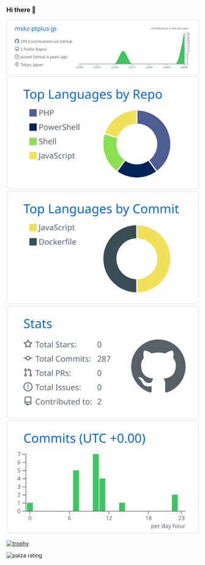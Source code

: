 ### Hi there 👋

<!--
**mskz-ptplus-jp/mskz-ptplus-jp** is a ✨ _special_ ✨ repository because its `README.md` (this file) appears on your GitHub profile.

Here are some ideas to get you started:

- 🔭 I’m currently working on ...
- 🌱 I’m currently learning ...
- 👯 I’m looking to collaborate on ...
- 🤔 I’m looking for help with ...
- 💬 Ask me about ...
- 📫 How to reach me: ...
- 😄 Pronouns: ...
- ⚡ Fun fact: ...
-->

<!--
<p align="left"> 
  <img alt="Top Langs" height="150px" src="https://github-readme-stats.vercel.app/api/top-langs/?username=mskz-ptplus-jp&layout=compact&count_private=true&show_icons=true&theme=onedark" />
  <img alt="github stats" height="150px" src="https://github-readme-stats.vercel.app/api?username=mskz-ptplus-jp&count_private=true&show_icons=true&show_icons=true&theme=onedark" />
</p>
-->


[![](https://raw.githubusercontent.com/mskz-ptplus-jp/mskz-ptplus-jp/main/profile-summary-card-output/github/0-profile-details.svg)](https://github.com/vn7n24fzkq/github-profile-summary-cards)
[![](https://raw.githubusercontent.com/mskz-ptplus-jp/mskz-ptplus-jp/main/profile-summary-card-output/github/1-repos-per-language.svg)](https://github.com/vn7n24fzkq/github-profile-summary-cards) [![](https://raw.githubusercontent.com/mskz-ptplus-jp/mskz-ptplus-jp/main/profile-summary-card-output/github/2-most-commit-language.svg)](https://github.com/vn7n24fzkq/github-profile-summary-cards)
[![](https://raw.githubusercontent.com/mskz-ptplus-jp/mskz-ptplus-jp/main/profile-summary-card-output/github/3-stats.svg)](https://github.com/vn7n24fzkq/github-profile-summary-cards) [![](https://raw.githubusercontent.com/mskz-ptplus-jp/mskz-ptplus-jp/main/profile-summary-card-output/github/4-productive-time.svg)](https://github.com/vn7n24fzkq/github-profile-summary-cards)

[![trophy](https://github-profile-trophy.vercel.app/?username=mskz-ptplus-jp&theme=onedark)](https://github.com/ryo-ma/github-profile-trophy)

<img alt="paiza rating" src="https://paiza-webapp.s3.ap-northeast-1.amazonaws.com/applicantglickoratingshareimage/8952/image/c315276ff1a73e8b60342213cc946cf2.png" width="85%">
